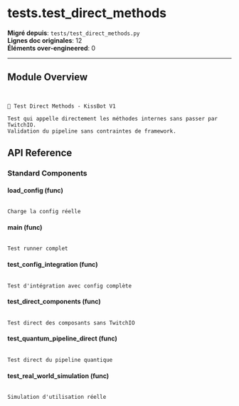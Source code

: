 # tests.test_direct_methods

**Migré depuis**: `tests/test_direct_methods.py`  
**Lignes doc originales**: 12  
**Éléments over-engineered**: 0  

---

## Module Overview

```text


🧪 Test Direct Methods - KissBot V1

Test qui appelle directement les méthodes internes sans passer par TwitchIO.
Validation du pipeline sans contraintes de framework.

```

## API Reference

### Standard Components

#### load_config (func)

```text

Charge la config réelle

```

#### main (func)

```text

Test runner complet

```

#### test_config_integration (func)

```text

Test d'intégration avec config complète

```

#### test_direct_components (func)

```text

Test direct des composants sans TwitchIO

```

#### test_quantum_pipeline_direct (func)

```text

Test direct du pipeline quantique

```

#### test_real_world_simulation (func)

```text

Simulation d'utilisation réelle

```
